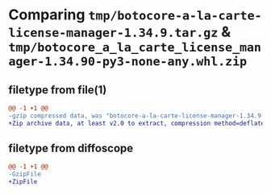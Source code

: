 # Comparing `tmp/botocore-a-la-carte-license-manager-1.34.9.tar.gz` & `tmp/botocore_a_la_carte_license_manager-1.34.90-py3-none-any.whl.zip`

## filetype from file(1)

```diff
@@ -1 +1 @@
-gzip compressed data, was "botocore-a-la-carte-license-manager-1.34.9.tar", last modified: Thu Dec 28 01:06:53 2023, max compression
+Zip archive data, at least v2.0 to extract, compression method=deflate
```

## filetype from diffoscope

```diff
@@ -1 +1 @@
-GzipFile
+ZipFile
```

